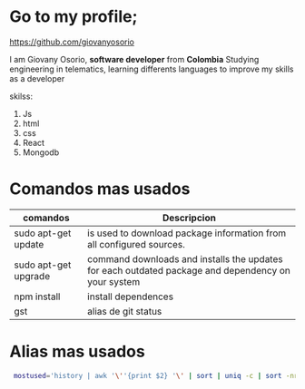 # Go to my profile;
https://github.com/giovanyosorio

 I am Giovany Osorio, **software developer** from **Colombia** 
 Studying engineering in telematics, learning differents languages to improve my skills as a developer

 skilss:
1. Js
2.  html
3. css
4. React 
5. Mongodb

# Comandos mas usados

| comandos | Descripcion |
|----------|--------------|
| sudo apt-get update| is used to download package information from all configured sources.|
|sudo apt-get upgrade| command downloads and installs the updates for each outdated package and dependency on your system|
|npm install|install dependences |
|gst |alias de git status|

# Alias mas usados

```bash 
 mostused='history | awk '\''{print $2} '\' | sort | uniq -c | sort -nr | head -n 10'
 ```